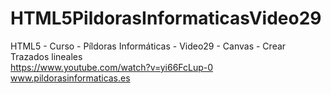 # HTML5PildorasInformaticasVideo29
HTML5 - Curso - Píldoras Informáticas - Video29 - Canvas - Crear Trazados lineales
<br/>
https://www.youtube.com/watch?v=yi66FcLup-0
<br/>
www.pildorasinformaticas.es
